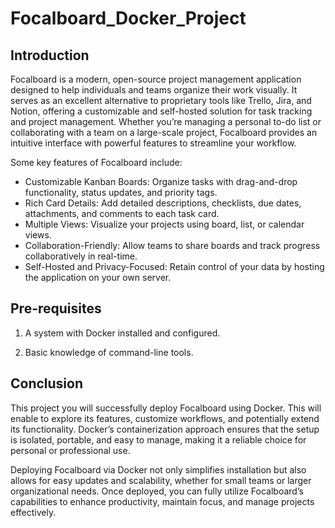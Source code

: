 # Focalboard_Docker_Project
## Introduction

Focalboard is a modern, open-source project management application designed to help individuals and teams organize their work visually. It serves as an excellent alternative to proprietary tools like Trello, Jira, and Notion, offering a customizable and self-hosted solution for task tracking and project management. Whether you’re managing a personal to-do list or collaborating with a team on a large-scale project, Focalboard provides an intuitive interface with powerful features to streamline your workflow.

Some key features of Focalboard include:
+ Customizable Kanban Boards: Organize tasks with drag-and-drop functionality, status updates, and priority tags.
+ Rich Card Details: Add detailed descriptions, checklists, due dates, attachments, and comments to each task card.
+ Multiple Views: Visualize your projects using board, list, or calendar views.
+ Collaboration-Friendly: Allow teams to share boards and track progress collaboratively in real-time.
+ Self-Hosted and Privacy-Focused: Retain control of your data by hosting the application on your own server.

## Pre-requisites

1. A system with Docker installed and configured. 

2. Basic knowledge of command-line tools.

## Conclusion
This project you will successfully deploy Focalboard using Docker. This will enable to explore its features, customize workflows, and potentially extend its functionality. Docker’s containerization approach ensures that the setup is isolated, portable, and easy to manage, making it a reliable choice for personal or professional use.

Deploying Focalboard via Docker not only simplifies installation but also allows for easy updates and scalability, whether for small teams or larger organizational needs. Once deployed, you can fully utilize Focalboard’s capabilities to enhance productivity, maintain focus, and manage projects effectively.
